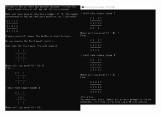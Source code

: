 <img src="https://github.com/kgyeongseong/Tic-Tac-Toe/blob/main/tic-tac-toe_1.png" align="left" width="48%">
<img src="https://github.com/kgyeongseong/Tic-Tac-Toe/blob/main/tic-tac-toe_2.png" align="left" width="48%">
